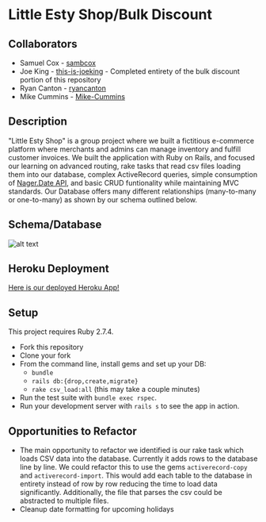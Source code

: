 # Little Esty Shop/Bulk Discount

## Collaborators
- Samuel Cox - [sambcox](https://www.github.com/sambcox)
- Joe King - [this-is-joeking](https://www.github.com/this-is-joeking) - Completed entirety of the bulk discount portion of this repository
- Ryan Canton - [ryancanton](https://www.github.com/ryancanton)
- Mike Cummins - [Mike-Cummins](https://www.github.com/Mike-Cummins)

## Description

"Little Esty Shop" is a group project where we built a fictitious e-commerce platform where merchants and admins can manage inventory and fulfill customer invoices. We built the application with Ruby on Rails, and focused our learning on advanced routing, rake tasks that read csv files loading them into our database, complex ActiveRecord queries, simple consumption of [Nager.Date API](https://date.nager.at/swagger/index.html), and basic CRUD funtionality while maintaining MVC standards. Our Database offers many different relationships (many-to-many or one-to-many) as shown by our schema outlined below.

## Schema/Database
   
   ![alt text](https://i.ibb.co/LNKtnLD/Screen-Shot-2023-01-13-at-2-17-17-PM.png "Database/Schema Image")

## Heroku Deployment
   [Here is our deployed Heroku App!](https://intense-chamber-60518.herokuapp.com/)

## Setup

This project requires Ruby 2.7.4.

* Fork this repository
* Clone your fork
* From the command line, install gems and set up your DB:
    * `bundle`
    * `rails db:{drop,create,migrate}`
    * `rake csv_load:all` (this may take a couple minutes)
* Run the test suite with `bundle exec rspec`.
* Run your development server with `rails s` to see the app in action.

## Opportunities to Refactor

* The main opportunity to refactor we identified is our rake task which loads CSV data into the database. Currently it adds rows to the database line by    line. We could refactor this to use the gems `activerecord-copy` and `activerecord-import`. This would add each table to the database in entirety        instead of row by row reducing the time to load data significantly. Additionally, the file that parses the csv could be abstracted to multiple files.
* Cleanup date formatting for upcoming holidays
